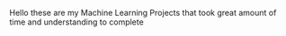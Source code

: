 Hello these are my Machine Learning Projects that took great amount of time and understanding to complete
